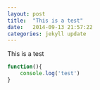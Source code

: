 ```yaml
---
layout: post
title:  "This is a test"
date:   2014-09-13 21:57:22
categories: jekyll update
---
```


This is a test 

```javascript
function(){
	console.log('test')
}
```
